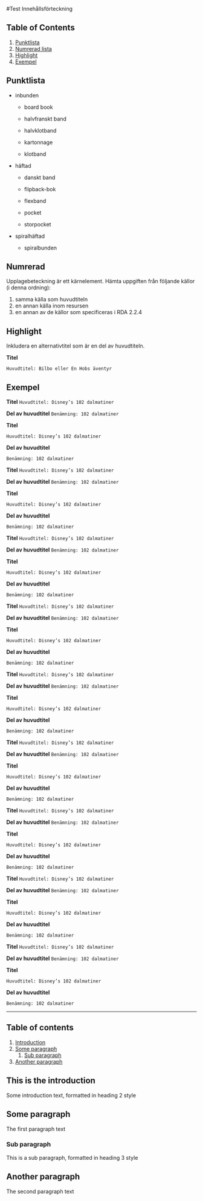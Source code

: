 #Test Innehållsförteckning

## Table of Contents
1. [Punktlista](#punktlista)
2. [Numrerad lista](#numrerad)
3. [Highlight](#highlight)
4. [Exempel](#exempel)

## Punktlista

* inbunden
  
  * board book
  
  * halvfranskt band
  
  * halvklotband
  
  * kartonnage
  
  * klotband

* häftad
  
  * danskt band
  
  * flipback-bok
  
  * flexband
  
  * pocket
  
  * storpocket

* spiralhäftad
  
  * spiralbunden

## Numrerad

Upplagebeteckning är ett kärnelement. Hämta uppgiften från följande källor (i denna ordning): 
1. samma källa som huvudtiteln
2. en annan källa inom resursen
3. en annan av de källor som specificeras i RDA 2.2.4

## Highlight

Inkludera en alternativtitel som är en del av huvudtiteln.

**Titel**

`Huvudtitel: Bilbo eller En Hobs äventyr`

## Exempel 

**Titel** 
`Huvudtitel: Disney’s 102 dalmatiner`

**Del av huvudtitel** 
`Benämning: 102 dalmatiner`

**Titel** 

`Huvudtitel: Disney’s 102 dalmatiner`

**Del av huvudtitel** 

`Benämning: 102 dalmatiner`

**Titel** 
`Huvudtitel: Disney’s 102 dalmatiner`

**Del av huvudtitel** 
`Benämning: 102 dalmatiner`

**Titel** 

`Huvudtitel: Disney’s 102 dalmatiner`

**Del av huvudtitel** 

`Benämning: 102 dalmatiner`

**Titel** 
`Huvudtitel: Disney’s 102 dalmatiner`

**Del av huvudtitel** 
`Benämning: 102 dalmatiner`

**Titel** 

`Huvudtitel: Disney’s 102 dalmatiner`

**Del av huvudtitel** 

`Benämning: 102 dalmatiner`

**Titel** 
`Huvudtitel: Disney’s 102 dalmatiner`

**Del av huvudtitel** 
`Benämning: 102 dalmatiner`

**Titel** 

`Huvudtitel: Disney’s 102 dalmatiner`

**Del av huvudtitel** 

`Benämning: 102 dalmatiner`

**Titel** 
`Huvudtitel: Disney’s 102 dalmatiner`

**Del av huvudtitel** 
`Benämning: 102 dalmatiner`

**Titel** 

`Huvudtitel: Disney’s 102 dalmatiner`

**Del av huvudtitel** 

`Benämning: 102 dalmatiner`

**Titel** 
`Huvudtitel: Disney’s 102 dalmatiner`

**Del av huvudtitel** 
`Benämning: 102 dalmatiner`

**Titel** 

`Huvudtitel: Disney’s 102 dalmatiner`

**Del av huvudtitel** 

`Benämning: 102 dalmatiner`

**Titel** 
`Huvudtitel: Disney’s 102 dalmatiner`

**Del av huvudtitel** 
`Benämning: 102 dalmatiner`

**Titel** 

`Huvudtitel: Disney’s 102 dalmatiner`

**Del av huvudtitel** 

`Benämning: 102 dalmatiner`

**Titel** 
`Huvudtitel: Disney’s 102 dalmatiner`

**Del av huvudtitel** 
`Benämning: 102 dalmatiner`

**Titel** 

`Huvudtitel: Disney’s 102 dalmatiner`

**Del av huvudtitel** 

`Benämning: 102 dalmatiner`

**Titel** 
`Huvudtitel: Disney’s 102 dalmatiner`

**Del av huvudtitel** 
`Benämning: 102 dalmatiner`

**Titel** 

`Huvudtitel: Disney’s 102 dalmatiner`

**Del av huvudtitel** 

`Benämning: 102 dalmatiner`

---

## Table of contents
1. [Introduction](#introduction)
2. [Some paragraph](#paragraph1)
    1. [Sub paragraph](#subparagraph1)
3. [Another paragraph](#paragraph2)

## This is the introduction
Some introduction text, formatted in heading 2 style

## Some paragraph
The first paragraph text

### Sub paragraph
This is a sub paragraph, formatted in heading 3 style

## Another paragraph <a name="paragraph2"></a>
The second paragraph text
